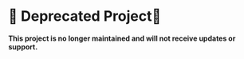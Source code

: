 # 🚨 Deprecated Project🚨

**This project is no longer maintained and will not receive updates or support.**
